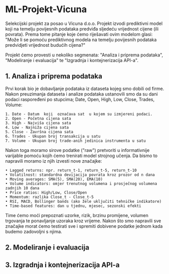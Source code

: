 # ML-Projekt-Vicuna
Selekcijski projekt za posao u Vicuna d.o.o. Projekt izvodi prediktivni model koji na temelju povijesnih podataka predviđa sljedeću vrijednost cijene (ili povrata). Prema tome pitanje koje ćemo riješavati ovim modelom glasi: "Može li se pomoću prediktivnog modela na temelju povijesnih podataka predvidjeti vrijednost budućih cijena?"

Projekt ćemo provesti u nekoliko segmenata: "Analiza i priprema podataka", "Modeliranje i evaluacija" te "Izgradnja i kontejnerizacija API-a".

## 1. Analiza i priprema podataka
Prvi korak bio je dobavljanje podataka iz dataseta kojeg smo dobili od firme. Nakon preuzimanja dataseta i analize podataka ustanovili smo da su dani podaci raspoređeni po stupcima; Date, Open, High, Low, Close, Trades, Volume:

    1. Date - Datum  koji  označava sat  u kojem su izmjereni podaci. 
    2. Open - Početna cijena sata 
    3. High - Najviša cijena sata 
    4. Low - Najniža cijena sata 
    5. Close - Završna cijena sata 
    6. Trades - Ukupan broj transakcija u satu 
    7. Volume - Ukupan broj trade-anih jedinica instrumenta u satu

Nakon toga moramo sirove podatke ("raw") pretvoriti u informativnije varijable pomoću kojih ćemo trenirati model strojnog učenja. Da bismo to napravili moramo iz njih izvesti nove značajke:

    • Lagged returns: npr. return_t-1, return_t-5, return_t-10 
    • Volatilnost: standardna devijacija povrata kroz prozor od n dana 
    • Moving averages: SMA(5), SMA(20), EMA(10) 
    • Volume indicators: omjer trenutnog volumena i prosječnog volumena zadnjih 10 dana 
    • Price ratios: High/Low, Close/Open 
    • Momentum: razlika Close_t - Close_t-5 
    • RSI, MACD, Bollinger bands (ako žele uključiti tehničke indikatore) 
    • Time-based features: dan u tjednu, mjesec, sezonski efekti 

Time ćemo moći prepoznati uzorke, rizik, brzinu promijene, volumen trgovanja te ponavljanje uzoraka kroz vrijeme. Nakon što smo napravili sve značajke morat ćemo testirati sve i spremiti dobivene podatke jednom kada budemo zadovoljni s njima.

## 2. Modeliranje i evaluacija

## 3. Izgradnja i kontejnerizacija API-a
